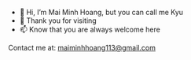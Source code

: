 - 👋 Hi, I’m Mai Minh Hoang, but you can call me Kyu
- 👀 Thank you for visiting
- 📫 Know that you are always welcome here

Contact me at: maiminhhoang113@gmail.com

<!---
truonghocyeuquy/truonghocyeuquy is a ✨ special ✨ repository because its `README.md` (this file) appears on your GitHub profile.
You can click the Preview link to take a look at your changes.
--->
